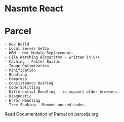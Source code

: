 # Nasmte React 

# Parcel
    - Dev Build
    - Local Server SetUp
    - HRM : Hot Module Replacement.
    - File Watching Alogorithm - written in C++
    - Caching - Faster Builds
    - Image Optimization
    - Minification
    - Bundling
    - Compress
    - Consistenace Hashing
    - Code Splitting
    - Differential Bundling - to support older browsers.
    - Diagnostic
    - Error Handling
    - Tree Shaking - Remove unused codes.
Read Documentation of Parcel on parceljs.org